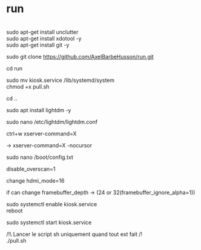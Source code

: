 # run
</br>
sudo apt-get install unclutter
</br>
sudo apt-get install xdotool -y
</br>
sudo apt-get install git -y
</br>

sudo git clone https://github.com/AxelBarbeHusson/run.git
</br>

cd run
</br>

sudo mv kiosk.service /lib/systemd/system
</br>
chmod +x pull.sh
</br>

cd ..
</br>

sudo apt install lightdm -y
</br>

sudo nano /etc/lightdm/lightdm.conf
</br>

ctrl+w xserver-command=X
</br>

 -> xserver-command=X -nocursor
 </br>

sudo nano /boot/config.txt
</br>

disable_overscan=1
</br>

change hdmi_mode=16
</br>

if can change framebuffer_depth -> (24 or 32(framebuffer_ignore_alpha=1))
</br>

sudo systemctl enable kiosk.service
</br>
reboot
</br>

sudo systemctl start kiosk.service
</br>

/!\ Lancer le script sh uniquement quand tout est fait /!\
./pull.sh

